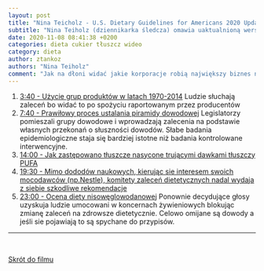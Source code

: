 ```yaml
---
layout: post
title: "Nina Teicholz - U.S. Dietary Guidelines for Americans 2020 Update"
subtitle: "Nina Teiholz (dziennikarka śledcza) omawia uaktualnioną wersję zaleceń dietetycznych w Stanach Zjednoczonych (WIDEO)"
date: 2020-11-08 08:41:38 +0200
categories: dieta cukier tłuszcz wideo
category: dieta
author: ztankoz
authors: "Nina Teiholz"
comment: "Jak na dłoni widać jakie korporacje robią największy biznes na obecnych zaleceniach didtetycznych."
---
```


1. [3:40 - Użycie grup produktów w latach 1970-2014](https://youtu.be/V0jQ6RoiO6I?t=226)
   Ludzie słuchają zaleceń bo widać to po spożyciu raportowanym przez producentów
2. [7:40 - Prawiłowy proces ustalania piramidy dowodowej](https://youtu.be/V0jQ6RoiO6I?t=458)
   Legislatorzy pomieszali grupy dowodowe i wprowadzają zalecenia na podstawie własnych przekonań o słuszności dowodów. Słabe badania epidemiologiczne staja się bardziej istotne niż badania kontrolowane interwencyjne.
3. [14:00 - Jak zastępowano tłuszcze nasycone trującymi dawkami tłuszczy PUFA](https://youtu.be/V0jQ6RoiO6I?t=844)
4. [19:30 - Mimo dododów naukowych, kierując sie interesem swoich mocodawców (np.Nestle), komitety zaleceń dietetycznych nadal wydaja z siebie szkodliwe rekomendacje](https://youtu.be/V0jQ6RoiO6I?t=1178)
5. [23:00 - Ocena diety nisowęglowodanowej](https://youtu.be/V0jQ6RoiO6I?t=1386)
Ponownie decydujące głosy uzyskuja ludzie umocowani w koncernach żywieniowych blokując zmianę zaleceń na zdrowsze dietetycznie. Celowo omijane są dowody a jeśli sie pojawiają to są spychane do przypisów.
<hr>
<br>

[Skrót do filmu](https://youtu.be/V0jQ6RoiO6I)
